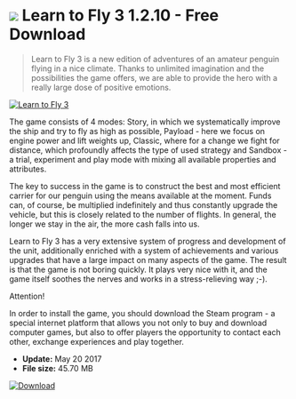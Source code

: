 # ![](https://cdn.softexe.net/static/icon/win.gif) Learn to Fly 3 1.2.10 - Free Download

> Learn to Fly 3 is a new edition of adventures of an amateur penguin flying in a nice climate. Thanks to unlimited imagination and the possibilities the game offers, we are able to provide the hero with a really large dose of positive emotions.

[![Learn to Fly 3](https://gallery.dpcdn.pl/imgc/Tools/75832/g_-_420x350_1.5_-_x20170519132748_0.jpg)](https://softexe.net/win/games-entertainment/strategies/learn-to-fly-3:ppRcp.html)

The game consists of 4 modes: Story, in which we systematically improve the ship and try to fly as high as possible, Payload - here we focus on engine power and lift weights up, Classic, where for a change we fight for distance, which profoundly affects the type of used strategy and Sandbox - a trial, experiment and play mode with mixing all available properties and attributes.
 
 The key to success in the game is to construct the best and most efficient carrier for our penguin using the means available at the moment. Funds can, of course, be multiplied indefinitely and thus constantly upgrade the vehicle, but this is closely related to the number of flights. In general, the longer we stay in the air, the more cash falls into us.
 
 Learn to Fly 3 has a very extensive system of progress and development of the unit, additionally enriched with a system of achievements and various upgrades that have a large impact on many aspects of the game. The result is that the game is not boring quickly. It plays very nice with it, and the game itself soothes the nerves and works in a stress-relieving way ;-).
 
 Attention!
 
 In order to install the game, you should download the Steam program - a special internet platform that allows you not only to buy and download computer games, but also to offer players the opportunity to contact each other, exchange experiences and play together.


- **Update:** May 20 2017
- **File size:** 45.70 MB

[![Download](https://cdn.softexe.net/static/img/download.png)](https://softexe.net/win/games-entertainment/strategies/learn-to-fly-3:ppRcp.html)

